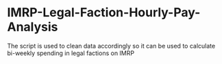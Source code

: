 # IMRP-Legal-Faction-Hourly-Pay-Analysis

The script is used to clean data accordingly so it can be used to calculate bi-weekly spending in legal factions on IMRP
